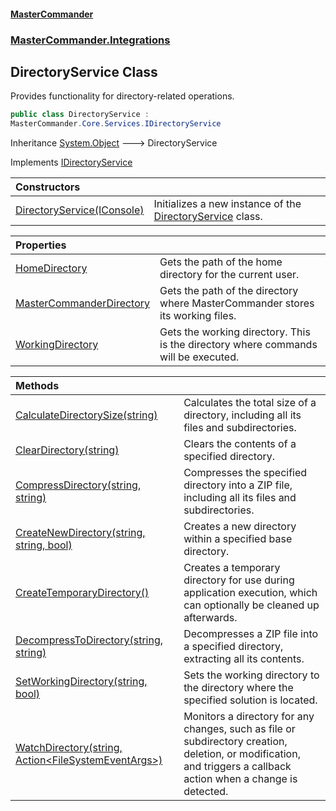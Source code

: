 #### [MasterCommander](MasterCommander.md 'MasterCommander')
### [MasterCommander.Integrations](MasterCommander.md#MasterCommander.Integrations 'MasterCommander.Integrations')

## DirectoryService Class

Provides functionality for directory-related operations.

```csharp
public class DirectoryService :
MasterCommander.Core.Services.IDirectoryService
```

Inheritance [System.Object](https://docs.microsoft.com/en-us/dotnet/api/System.Object 'System.Object') &#129106; DirectoryService

Implements [IDirectoryService](IDirectoryService.md 'MasterCommander.Core.Services.IDirectoryService')

| Constructors | |
| :--- | :--- |
| [DirectoryService(IConsole)](DirectoryService.DirectoryService(IConsole).md 'MasterCommander.Integrations.DirectoryService.DirectoryService(MasterCommander.Core.Display.IConsole)') | Initializes a new instance of the [DirectoryService](DirectoryService.md 'MasterCommander.Integrations.DirectoryService') class. |

| Properties | |
| :--- | :--- |
| [HomeDirectory](DirectoryService.HomeDirectory.md 'MasterCommander.Integrations.DirectoryService.HomeDirectory') | Gets the path of the home directory for the current user. |
| [MasterCommanderDirectory](DirectoryService.MasterCommanderDirectory.md 'MasterCommander.Integrations.DirectoryService.MasterCommanderDirectory') | Gets the path of the directory where MasterCommander stores its working files. |
| [WorkingDirectory](DirectoryService.WorkingDirectory.md 'MasterCommander.Integrations.DirectoryService.WorkingDirectory') | Gets the working directory. This is the directory where commands will be executed. |

| Methods | |
| :--- | :--- |
| [CalculateDirectorySize(string)](DirectoryService.CalculateDirectorySize(string).md 'MasterCommander.Integrations.DirectoryService.CalculateDirectorySize(string)') | Calculates the total size of a directory, including all its files and subdirectories. |
| [ClearDirectory(string)](DirectoryService.ClearDirectory(string).md 'MasterCommander.Integrations.DirectoryService.ClearDirectory(string)') | Clears the contents of a specified directory. |
| [CompressDirectory(string, string)](DirectoryService.CompressDirectory(string,string).md 'MasterCommander.Integrations.DirectoryService.CompressDirectory(string, string)') | Compresses the specified directory into a ZIP file, including all its files and subdirectories. |
| [CreateNewDirectory(string, string, bool)](DirectoryService.CreateNewDirectory(string,string,bool).md 'MasterCommander.Integrations.DirectoryService.CreateNewDirectory(string, string, bool)') | Creates a new directory within a specified base directory. |
| [CreateTemporaryDirectory()](DirectoryService.CreateTemporaryDirectory().md 'MasterCommander.Integrations.DirectoryService.CreateTemporaryDirectory()') | Creates a temporary directory for use during application execution, which can optionally be cleaned up afterwards. |
| [DecompressToDirectory(string, string)](DirectoryService.DecompressToDirectory(string,string).md 'MasterCommander.Integrations.DirectoryService.DecompressToDirectory(string, string)') | Decompresses a ZIP file into a specified directory, extracting all its contents. |
| [SetWorkingDirectory(string, bool)](DirectoryService.SetWorkingDirectory(string,bool).md 'MasterCommander.Integrations.DirectoryService.SetWorkingDirectory(string, bool)') | Sets the working directory to the directory where the specified solution is located. |
| [WatchDirectory(string, Action&lt;FileSystemEventArgs&gt;)](DirectoryService.WatchDirectory(string,Action_FileSystemEventArgs_).md 'MasterCommander.Integrations.DirectoryService.WatchDirectory(string, System.Action<System.IO.FileSystemEventArgs>)') | Monitors a directory for any changes, such as file or subdirectory creation, deletion, or modification, and triggers a callback action when a change is detected. |

